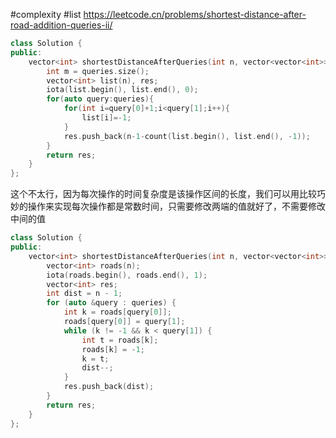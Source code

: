 #complexity #list
https://leetcode.cn/problems/shortest-distance-after-road-addition-queries-ii/

```cpp
class Solution {
public:
    vector<int> shortestDistanceAfterQueries(int n, vector<vector<int>>& queries) {
        int m = queries.size();
        vector<int> list(n), res;
        iota(list.begin(), list.end(), 0);
        for(auto query:queries){
            for(int i=query[0]+1;i<query[1];i++){
                list[i]=-1;
            }
            res.push_back(n-1-count(list.begin(), list.end(), -1));
        }
        return res;
    }
};
```
这个不太行，因为每次操作的时间复杂度是该操作区间的长度，我们可以用比较巧妙的操作来实现每次操作都是常数时间，只需要修改两端的值就好了，不需要修改中间的值

```cpp
class Solution {
public:
    vector<int> shortestDistanceAfterQueries(int n, vector<vector<int>>& queries) {
        vector<int> roads(n);
        iota(roads.begin(), roads.end(), 1);
        vector<int> res;
        int dist = n - 1;
        for (auto &query : queries) {
            int k = roads[query[0]];
            roads[query[0]] = query[1];
            while (k != -1 && k < query[1]) {
                int t = roads[k];
                roads[k] = -1;
                k = t;
                dist--;
            }
            res.push_back(dist); 
        }
        return res;
    }
};

```